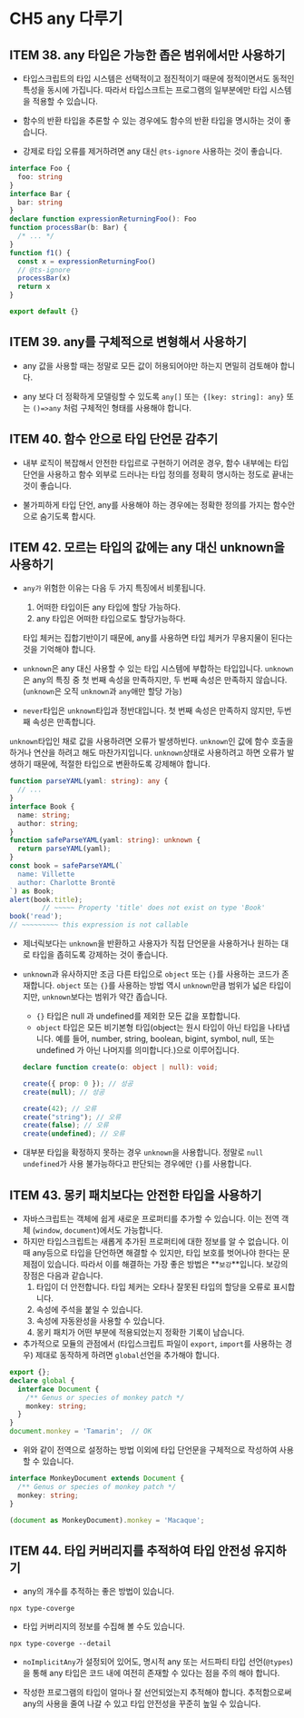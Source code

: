 # CH5 any 다루기 

## ITEM 38. any 타입은 가능한 좁은 범위에서만 사용하기 

- 타입스크립트의 타입 시스템은 선택적이고 점진적이기 때문에 정적이면서도 동적인 특성을 동시에 가집니다. 따라서 타입스크트는 프로그램의 일부분에만 타입 시스템을 적용할 수 있습니다. 

- 함수의 반환 타입을 추론할 수 있는 경우에도 함수의 반환 타입을 명시하는 것이 좋습니다. 

- 강제로 타입 오류를 제거하려면 any 대신 `@ts-ignore` 사용하는 것이 좋습니다.

```ts
interface Foo {
  foo: string
}
interface Bar {
  bar: string
}
declare function expressionReturningFoo(): Foo
function processBar(b: Bar) {
  /* ... */
}
function f1() {
  const x = expressionReturningFoo()
  // @ts-ignore
  processBar(x)
  return x
}

export default {}
```

## ITEM 39. any를 구체적으로 변형해서 사용하기

- any 값을 사용할 때는 정말로 모든 값이 허용되어야만 하는지 면밀히 검토해야 합니다. 

- any 보다 더 정확하게 모델링할 수 있도록 `any[]` 또는` {[key: string]: any}` 또는 `()=>any` 처럼 구체적인 형태를 사용해야 합니다.

## ITEM 40. 함수 안으로 타입 단언문 감추기 

- 내부 로직이 복잡해서 안전한 타입르로 구현하기 어려운 경우, 함수 내부에는 타입 단언을 사용하고 함수 외부로 드러나는 타입 정의를 정확히 명시하는 정도로 끝내는 것이 좋습니다. 

- 불가피하게 타입 단언, any를 사용해야 하는 경우에는 정확한 정의를 가지는 함수안으로 숨기도록 합시다. 

## ITEM 42. 모르는 타입의 값에는 any 대신 unknown을 사용하기 

- `any가` 위험한 이유는 다음 두 가지 특징에서 비롯됩니다.
    1. 어떠한 타입이든 any 타입에 할당 가능하다.
    2. any 타입은 어떠한 타입으로도 할당가능하다.
    
    타입 체커는 집합기반이기 때문에, any를 사용하면 타입 체커가 무용지물이 된다는 것을 기억해야 합니다. 

- `unknown`은 any 대신 사용할 수 있는 타입 시스템에 부합하는 타입입니다.  `unknown`은 any의 특징 중 첫 번째 속성을 만족하지만, 두 번째 속성은 만족하지 않습니다. (`unknown`은 오직 `unknown`과 `any`애만 할당 가능)

- `never`타입은 `unknown`타입과 정반대입니다. 첫 번째 속성은 만족하지 않지만, 두번 째 속성은 만족합니다.


`unknown`타입인 채로 값을 사용하려면 오류가 발생하빈다. `unknown`인 값에 함수 호출을 하거나 연산을 하려고 해도 마찬가지입니다. `unknown`상태로 사용하려고 하면 오류가 발생하기 때문에, 적절한 타입으로 변환하도록 강제해야 합니다. 


```ts
function parseYAML(yaml: string): any {
  // ...
}
interface Book {
  name: string;
  author: string;
}
function safeParseYAML(yaml: string): unknown {
  return parseYAML(yaml);
}
const book = safeParseYAML(`
  name: Villette
  author: Charlotte Brontë
`) as Book;
alert(book.title);
        // ~~~~~ Property 'title' does not exist on type 'Book'
book('read');
// ~~~~~~~~~ this expression is not callable
```


- 제너릭보다는 `unknown`을 반환하고 사용자가 직접 단언문을 사용하거나 원하는 대로 타입을 좁히도록 강제하는 것이 좋습니다. 

- `unknown`과 유사하지만 조금 다른 타입으로 `object` 또는 `{}`를 사용하는 코드가 존재합니다. `object` 또는 `{}`를 사용하는 방법 역시 `unknown`만큼 범위가 넓은 타입이지만, `unknown`보다는 범위가 약간 좁습니다. 
    - `{}` 타입은 null 과 undefined를 제외한 모든 값을 포합합니다. 
    - `object` 타입은 모든 비기본형 타입(object는 원시 타입이 아닌 타입을 나타냅니다. 예를 들어, number, string, boolean, bigint, symbol, null, 또는 undefined 가 아닌 나머지를 의미합니다.)으로 이루어집니다. 
    ```ts
    declare function create(o: object | null): void;

    create({ prop: 0 }); // 성공
    create(null); // 성공

    create(42); // 오류
    create("string"); // 오류
    create(false); // 오류
    create(undefined); // 오류
    ```

- 대부분 타입을 확정하지 못하는 경우 `unknown`을 사용합니다. 정말로 `null` `undefined`가 사용 불가능하다고 판단되는 경우에만 `{}`를 사용합니다. 

## ITEM 43. 몽키 패치보다는 안전한 타입을 사용하기 

- 자바스크립트는 객체에 쉽게 새로운 프로퍼티를 추가할 수 있습니다. 이는 전역 객체 (`window`, `document`)에서도 가능합니다. 
- 하지만 타입스크립트는 새롭게 추가된 프로퍼티에 대한 정보를 알 수 없습니다. 이때 any등으로 타입을 단언하면 해결할 수 있지만, 타입 보호를 벗어나야 한다는 문제점이 있습니다. 따라서 이를 해결하는 가장 좋은 방법은 **`보강`**입니다. 보강의 장점은 다음과 같습니다. 
    1. 타입이 더 안전합니다. 타입 체커는 오타나 잘못된 타입의 할당을 오류로 표시합니다. 
    2. 속성에 주석을 붙일 수 있습니다. 
    3. 속성에 자동완성을 사용할 수 있습니다. 
    4. 몽키 패치가 어떤 부분에 적용되었는지 정확한 기록이 남습니다. 
- 추가적으로 모듈의 관점에서 (타입스크립트 파일이 `export`, `import`를 사용하는 경우) 제대로 동작하게 하려면 `global`선언을 추가해야 합니다. 

```ts
export {};
declare global {
  interface Document {
    /** Genus or species of monkey patch */
    monkey: string;
  }
}
document.monkey = 'Tamarin';  // OK
```

- 위와 같이 전역으로 설정하는 방법 이외에 타입 단언문을 구체적으로 작성하여 사용할 수 있습니다. 
```ts
interface MonkeyDocument extends Document {
  /** Genus or species of monkey patch */
  monkey: string;
}

(document as MonkeyDocument).monkey = 'Macaque';
```

## ITEM 44. 타입 커버리지를 추적하여 타입 안전성 유지하기
- any의 개수를 추적하는 좋은 방법이 있습니다. 

```
npx type-coverge
```

- 타입 커버리지의 정보를 수집해 볼 수도 있습니다. 
```
npx type-coverge --detail
```

- `noImplicitAny`가 설정되어 있어도, 명시적 any 또는 서드파티 타입 선언(`@types`)을 통해 any 타입은 코드 내에 여전히 존재할 수 있다는 점을 주의 해야 합니다. 

- 작성한 프로그램의 타입이 얼마나 잘 선언되었는지 추적해야 합니다. 추적함으로써 any의 사용을 줄여 나갈 수 있고 타입 안전성을 꾸준히 높일 수 있습니다. 